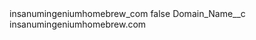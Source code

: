 <?xml version="1.0" encoding="UTF-8"?>
<CustomMetadata xmlns="http://soap.sforce.com/2006/04/metadata" xmlns:xsi="http://www.w3.org/2001/XMLSchema-instance" xmlns:xsd="http://www.w3.org/2001/XMLSchema">
    <label>insanumingeniumhomebrew_com</label>
    <protected>false</protected>
    <values>
        <field>Domain_Name__c</field>
        <value xsi:type="xsd:string">insanumingeniumhomebrew.com</value>
    </values>
</CustomMetadata>
